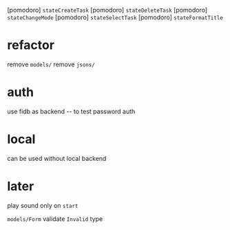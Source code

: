 [pomodoro] `stateCreateTask`
[pomodoro] `stateDeleteTask`
[pomodoro] `stateChangeMode`
[pomodoro] `stateSelectTask`
[pomodoro] `stateFormatTitle`

# refactor

remove `models/`
remove `jsons/`

# auth

use fidb as backend -- to test password auth

# local

can be used without local backend

# later

play sound only on `start`

`models/Form` validate `Invalid` type
